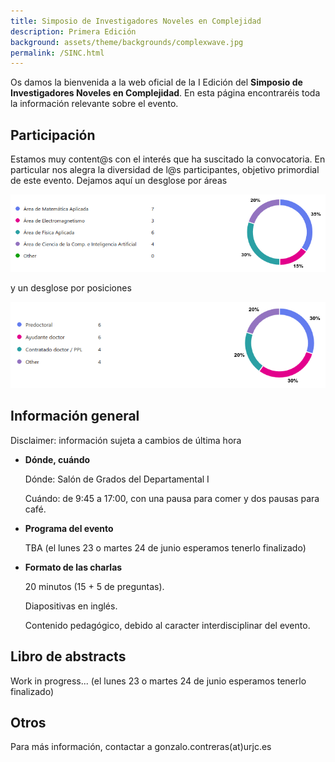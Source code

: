 ```yaml
---
title: Simposio de Investigadores Noveles en Complejidad
description: Primera Edición
background: assets/theme/backgrounds/complexwave.jpg
permalink: /SINC.html
---
```


Os damos la bienvenida a la web oficial de la I Edición del <b>Simposio de Investigadores Noveles en Complejidad</b>. En esta página encontraréis toda la información relevante sobre el evento.

## Participación

Estamos muy content@s con el interés que ha suscitado la convocatoria. En particular nos alegra la diversidad de l@s participantes, objetivo primordial de este evento. Dejamos aquí un desglose por áreas

![Image](assets/theme/images/SINC/participacion_areas.png)

y un desglose por posiciones

![Image](assets/theme/images/SINC/participacion_etapas.png)



## Información general

Disclaimer: información sujeta a cambios de última hora

- **Dónde, cuándo**
    
    Dónde: Salón de Grados del Departamental I

    Cuándo: de 9:45 a 17:00, con una pausa para comer y dos pausas para café.
    
- **Programa del evento**

    TBA (el lunes 23 o martes 24 de junio esperamos tenerlo finalizado)
    
- **Formato de las charlas**
    
    20 minutos (15 + 5 de preguntas). 

    Diapositivas en inglés.

    Contenido pedagógico, debido al caracter interdisciplinar del evento.
    


## Libro de abstracts

Work in progress... (el lunes 23 o martes 24 de junio esperamos tenerlo finalizado)


## Otros

Para más información, contactar a gonzalo.contreras(at)urjc.es
